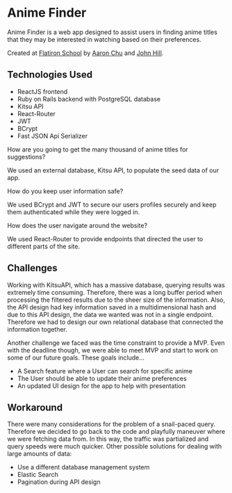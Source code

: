 # Anime Finder

Anime Finder is a web app designed to assist users in finding anime titles that they may be interested in watching based on their preferences.

Created at [Flatiron School](https://github.com/flatiron-school) by [Aaron Chu](https://github.com/aaronchu357) and [John Hill](https://github.com/jmhill91).

## Technologies Used
- ReactJS frontend
- Ruby on Rails backend with PostgreSQL database
- Kitsu API
- React-Router
- JWT
- BCrypt
- Fast JSON Api Serializer

How are you going to get the many thousand of anime titles for suggestions? 

We used an external database, Kitsu API, to populate the seed data of our app. 

How do you keep user information safe?

We used BCrypt and JWT to secure our users profiles securely and keep them authenticated while they were logged in.

How does the user navigate around the website?

We used React-Router to provide endpoints that directed the user to different parts of the site.

## Challenges
Working with KitsuAPI, which has a massive database, querying results was extremely time consuming. Therefore, there was a long buffer period when processing the filtered results due to the sheer size of the information. Also, the API design had key information saved in a multidimensional hash and due to this API design, the data we wanted was not in a single endpoint. Therefore we had to design our own relational database that connected the information together.

Another challenge we faced was the time constraint to provide a MVP. Even with the deadline though, we were able to meet MVP and start to work on some of our future goals. These goals include…
- A Search feature where a User can search for specific anime
- The User should be able to update their anime preferences
- An updated UI design for the app to help with presentation 

## Workaround
There were many considerations for the problem of a snail-paced query. Therefore we decided to go back to the code and playfully maneuver where we were fetching data from. In this way, the traffic was partialized and query speeds were much quicker. 
Other possible solutions for dealing with large amounts of data:
- Use a different database management system
- Elastic Search
- Pagination during API design
